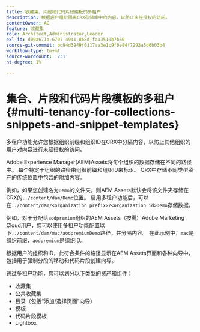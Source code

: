 ```yaml
---
title: 收藏集、片段和代码片段模板的多租户
description: 根据客户组织隔离CRX存储库中的内容，以防止未经授权的访问。
contentOwner: AG
feature: 收藏集
role: Architect,Administrator,Leader
exl-id: d00a671a-6707-4941-868d-fa13510b7b60
source-git-commit: bd94d3949f0117aa3e1c9f0e84f7293a5d6b03b4
workflow-type: tm+mt
source-wordcount: '231'
ht-degree: 1%

---
```


# 集合、片段和代码片段模板的多租户{#multi-tenancy-for-collections-snippets-and-snippet-templates}

多租户功能允许您根据组织前缀和组织ID在CRX中分隔内容，以防止其他组织的用户对内容进行未经授权的访问。

Adobe Experience Manager(AEM)Assets将每个组织的数据存储在不同的路径中。 每个特定于组织的路径由组织前缀和组织ID来标识。
CRX中存储不同类型资产的传统位置中包含的附加内容。

例如，如果您创建名为`Demo`的文件夹，则AEM Assets默认会将该文件夹存储在CRX的`../content/dam/Demo`位置。 启用多租户功能后，可以在`../content/dam/<organization prefix>/<organization id>Demo`存储数据。

例如，对于分配给`aodpremium`组织的AEM Assets（按需）Adobe Marketing Cloud用户，您可以使用多租户功能配置以下`../content/dam/mac/aodpremiumDemo`路径，并分隔内容。 在此示例中，`mac`是组织前缀，`aodpremium`是组织ID。

根据用户的组织和ID，此符合条件的路径显示在AEM Assets界面和各种向导中，包括用于强制分段的移动和代码片段创建向导。

通过多租户功能，您可以划分以下类型的资产和组件：

* 收藏集
* 公共收藏集
* 目录（包括“添加/选择页面”向导）
* 模板
* 代码片段模板
* Lightbox

